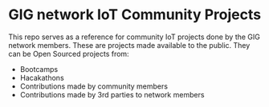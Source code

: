 # GIG network IoT Community Projects
This repo serves as a reference for community IoT projects done by the GIG network members. These are projects made available to the public. They can be Open Sourced projects from:
* Bootcamps
* Hacakathons
* Contributions made by community members
* Contributions made by 3rd parties to network members
